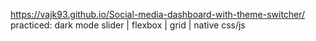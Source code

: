 https://vajk93.github.io/Social-media-dashboard-with-theme-switcher/
practiced: dark mode slider | flexbox | grid | native css/js
